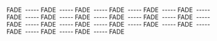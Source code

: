 FADE
<img data-src="https://assets.playground.xyz/JWhitmore/113e138f_slide1.jpg" />
----- FADE
<img data-src="https://assets.playground.xyz/JWhitmore/490f2b09_slide2.jpg" />
----- FADE
<img data-src="https://assets.playground.xyz/JWhitmore/dbb7ef75_slide3.jpg" />
----- FADE
<img data-src="https://assets.playground.xyz/JWhitmore/6fa16804_slide4.jpg" />
----- FADE
<img data-src="https://assets.playground.xyz/JWhitmore/39a0cbe7_slide5.jpg" />
----- FADE
<img data-src="https://assets.playground.xyz/JWhitmore/508745da_slide6.jpg" />
----- FADE
<img data-src="https://assets.playground.xyz/JWhitmore/b1e4bd62_slide7.jpg" />
----- FADE
<img data-src="https://assets.playground.xyz/JWhitmore/d131e5d5_slide8.jpg" />
----- FADE
<img data-src="https://assets.playground.xyz/JWhitmore/fc843893_slide9.jpg" />
----- FADE
<img data-src="https://assets.playground.xyz/JWhitmore/90792e81_slide10.jpg" />
----- FADE
<img data-src="https://assets.playground.xyz/JWhitmore/d89a63a2_slide11.jpg" />
----- FADE
<img data-src="https://assets.playground.xyz/JWhitmore/a902f6e9_slide12.jpg" />
----- FADE
<img data-src="https://assets.playground.xyz/JWhitmore/3dbc5775_slide13.jpg" />
----- FADE
<img data-src="https://assets.playground.xyz/JWhitmore/84e8b30e_slide14.jpg" />
----- FADE
<img data-src="https://assets.playground.xyz/JWhitmore/d3936dc4_slide15.jpg" />
----- FADE
<img data-src="https://assets.playground.xyz/JWhitmore/43706ffc_slide16.jpg" />
----- FADE
<img data-src="https://assets.playground.xyz/JWhitmore/60386210_slide17.jpg" />
----- FADE
<img data-src="https://assets.playground.xyz/JWhitmore/e16eb228_slide18.jpg" />
----- FADE
<img data-src="https://assets.playground.xyz/JWhitmore/0822fcba_slide19.jpg" />
----- FADE
<img data-src="https://assets.playground.xyz/JWhitmore/b54b18ed_slide20.jpg" />
----- FADE
<img data-src="https://assets.playground.xyz/JWhitmore/bb934139_slide21.jpg" />
----- FADE
<img data-src="https://assets.playground.xyz/JWhitmore/036cfb62_slide22.jpg" />